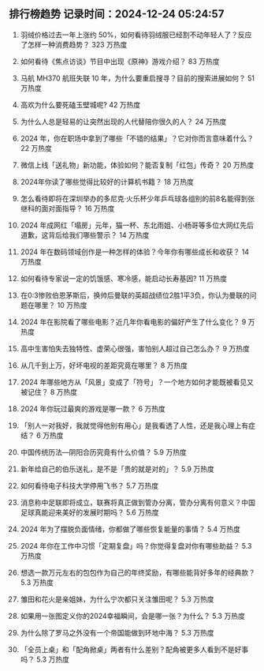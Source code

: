 
## 排行榜趋势 记录时间：2024-12-24 05:24:57
  
  1. 羽绒价格过去一年上涨约 50%，如何看待羽绒服已经割不动年轻人了？反应了怎样一种消费趋势？ 323 万热度
    
  2. 如何看待《焦点访谈》节目中出现《原神》游戏介绍？ 83 万热度
    
  3. 马航 MH370 航班失联 10 年，为什么要重启搜寻？目前的搜索进展如何？ 51 万热度
    
  4. 高欢为什么要死磕玉壁城呢? 42 万热度
    
  5. 为什么人总是轻易的让突然出现的人代替陪你很久的人？ 24 万热度
    
  6. 2024 年，你在职场中拿到了哪些「不错的结果」？它对你而言意味着什么？ 22 万热度
    
  7. 微信上线「送礼物」新功能，体验如何？能否复制「红包」传奇？ 20 万热度
    
  8. 2024年你读了哪些觉得比较好的计算机书籍？ 18 万热度
    
  9. 怎么看待即将在深圳举办的多尼克·火乐杯少年乒乓球各组别的前8名能得到张继科的面对面指导？ 16 万热度
    
  10. 2024 年成网红「塌房」元年，猫一杯、东北雨姐、小杨哥等多位大网红先后道歉，这背后给我们哪些警示？ 14 万热度
    
  11. 2024 年在数码领域创作是一种怎样的体验？今年你有哪些成长和收获？ 14 万热度
    
  12. 如何看待专家说一定的饥饿感、寒冷感，能启动长寿基因? 11 万热度
    
  13. 在0:3惨败伯恩茅斯后，换帅后曼联的英超战绩位2胜1平3负，你认为曼联的问题在哪里？ 10 万热度
    
  14. 2024 年在影院看了哪些电影？近几年你看电影的偏好产生了什么变化？ 9 万热度
    
  15. 高中生害怕失去独特性、虚荣心很强，害怕别人超过自己怎么办？ 9 万热度
    
  16. 从几千到上万，好坏电视的差距究竟在哪里？ 8 万热度
    
  17. 2024 年哪些地方从「风景」变成了「符号」？一个地方如何才能既被看见又被记住？ 8 万热度
    
  18. 2024 年你玩过最爽的游戏是哪一款？ 6 万热度
    
  19. 「别人一对我好，我就觉得他别有用心」是我看透了人性，还是我心理上有症结？ 6 万热度
    
  20. 中国传统历法—阴阳合历究竟有什么价值？ 5.9 万热度
    
  21. 新年给自己的伯乐送礼，是不是「贵的就是对的」？ 5.9 万热度
    
  22. 如何看待电子科技大学停用飞书？ 5.7 万热度
    
  23. 消息称中足联即将成立，联赛将真正做到管办分离，管办分离有何意义？中国足球真能迎来美好的发展时期吗？ 5.6 万热度
    
  24. 2024 年为了摆脱负面情绪，你都做了哪些恢复能量的事情？ 5.4 万热度
    
  25. 2024 年你在工作中习惯「定期复盘」吗？你觉得复盘对你有哪些助益？ 5.3 万热度
    
  26. 想选一款万元左右的包包作为自己的年终奖励，有哪些能背好多年的经典款？ 5.3 万热度
    
  27. 雏田和花火是亲姐妹，为什么宁次都只关注雏田呢？ 5.3 万热度
    
  28. 如果用一张图定义你的2024幸福瞬间，会是哪一张？为什么？ 5.3 万热度
    
  29. 为什么除了罗马之外没有一个帝国能做到环地中海？ 5.3 万热度
    
  30. 「全员上桌」和「配角掀桌」两者有什么差别？配角被更多人看到不是好事吗？ 5.3 万热度
    